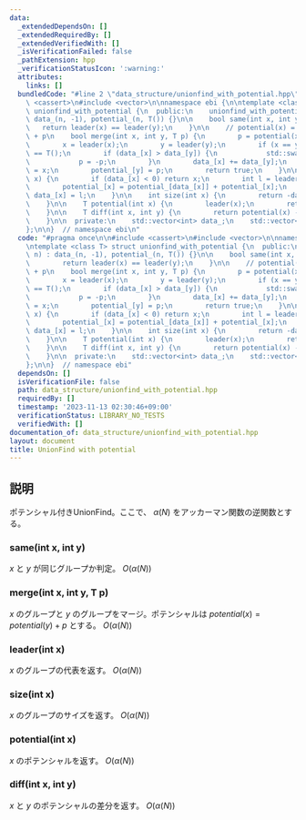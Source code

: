 ```yaml
---
data:
  _extendedDependsOn: []
  _extendedRequiredBy: []
  _extendedVerifiedWith: []
  _isVerificationFailed: false
  _pathExtension: hpp
  _verificationStatusIcon: ':warning:'
  attributes:
    links: []
  bundledCode: "#line 2 \"data_structure/unionfind_with_potential.hpp\"\n\n#include\
    \ <cassert>\n#include <vector>\n\nnamespace ebi {\n\ntemplate <class T> struct\
    \ unionfind_with_potential {\n  public:\n    unionfind_with_potential(int n) :\
    \ data_(n, -1), potential_(n, T()) {}\n\n    bool same(int x, int y) {\n     \
    \   return leader(x) == leader(y);\n    }\n\n    // potential(x) = potential(y)\
    \ + p\n    bool merge(int x, int y, T p) {\n        p = potential(x) - p - potential(y);\n\
    \        x = leader(x);\n        y = leader(y);\n        if (x == y) return p\
    \ == T();\n        if (data_[x] > data_[y]) {\n            std::swap(x, y);\n\
    \            p = -p;\n        }\n        data_[x] += data_[y];\n        data_[y]\
    \ = x;\n        potential_[y] = p;\n        return true;\n    }\n\n    int leader(int\
    \ x) {\n        if (data_[x] < 0) return x;\n        int l = leader(data_[x]);\n\
    \        potential_[x] = potential_[data_[x]] + potential_[x];\n        return\
    \ data_[x] = l;\n    }\n\n    int size(int x) {\n        return -data_[leader(x)];\n\
    \    }\n\n    T potential(int x) {\n        leader(x);\n        return potential_[x];\n\
    \    }\n\n    T diff(int x, int y) {\n        return potential(x) - potential(y);\n\
    \    }\n\n  private:\n    std::vector<int> data_;\n    std::vector<T> potential_;\n\
    };\n\n}  // namespace ebi\n"
  code: "#pragma once\n\n#include <cassert>\n#include <vector>\n\nnamespace ebi {\n\
    \ntemplate <class T> struct unionfind_with_potential {\n  public:\n    unionfind_with_potential(int\
    \ n) : data_(n, -1), potential_(n, T()) {}\n\n    bool same(int x, int y) {\n\
    \        return leader(x) == leader(y);\n    }\n\n    // potential(x) = potential(y)\
    \ + p\n    bool merge(int x, int y, T p) {\n        p = potential(x) - p - potential(y);\n\
    \        x = leader(x);\n        y = leader(y);\n        if (x == y) return p\
    \ == T();\n        if (data_[x] > data_[y]) {\n            std::swap(x, y);\n\
    \            p = -p;\n        }\n        data_[x] += data_[y];\n        data_[y]\
    \ = x;\n        potential_[y] = p;\n        return true;\n    }\n\n    int leader(int\
    \ x) {\n        if (data_[x] < 0) return x;\n        int l = leader(data_[x]);\n\
    \        potential_[x] = potential_[data_[x]] + potential_[x];\n        return\
    \ data_[x] = l;\n    }\n\n    int size(int x) {\n        return -data_[leader(x)];\n\
    \    }\n\n    T potential(int x) {\n        leader(x);\n        return potential_[x];\n\
    \    }\n\n    T diff(int x, int y) {\n        return potential(x) - potential(y);\n\
    \    }\n\n  private:\n    std::vector<int> data_;\n    std::vector<T> potential_;\n\
    };\n\n}  // namespace ebi"
  dependsOn: []
  isVerificationFile: false
  path: data_structure/unionfind_with_potential.hpp
  requiredBy: []
  timestamp: '2023-11-13 02:30:46+09:00'
  verificationStatus: LIBRARY_NO_TESTS
  verifiedWith: []
documentation_of: data_structure/unionfind_with_potential.hpp
layout: document
title: UnionFind with potential
---
```


## 説明

ポテンシャル付きUnionFind。ここで、 $\alpha(N)$ をアッカーマン関数の逆関数とする。

### same(int x, int y)

$x$ と $y$ が同じグループか判定。 $O(\alpha(N))$

### merge(int x, int y, T p)

$x$ のグループと $y$ のグループをマージ。ポテンシャルは $potential(x) = potential(y) + p$ とする。 $O(\alpha(N))$

### leader(int x)

$x$ のグループの代表を返す。 $O(\alpha(N))$

### size(int x)

$x$ のグループのサイズを返す。 $O(\alpha(N))$

### potential(int x)

$x$ のポテンシャルを返す。 $O(\alpha(N))$

### diff(int x, int y)

$x$ と $y$ のポテンシャルの差分を返す。 $O(\alpha(N))$
